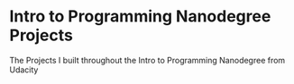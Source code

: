 # Intro to Programming Nanodegree Projects
The Projects I built throughout the Intro to Programming Nanodegree from Udacity

